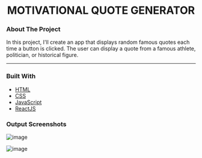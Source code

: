 <h1 align="center">MOTIVATIONAL QUOTE GENERATOR</h3>

  

 


### About The Project
In this project, I'll create an app that displays random famous quotes each time a button is clicked. The user can display a quote from a famous athlete, politician, or historical figure.

<hr>

### Built With

* [HTML](https://developer.mozilla.org/en-US/docs/Web/HTML)
* [CSS](https://developer.mozilla.org/en-US/docs/Web/CSS)
* [JavaScript](https://www.javascript.com/)
* [ReactJS](https://www.react.org)



### Output Screenshots

![image](https://user-images.githubusercontent.com/82095877/161920987-3e82ef11-43a1-4782-9760-44d1aa5e9aff.png)

![image](https://user-images.githubusercontent.com/82095877/161921058-749f9f36-69d1-4507-989c-718dd3c74277.png)




